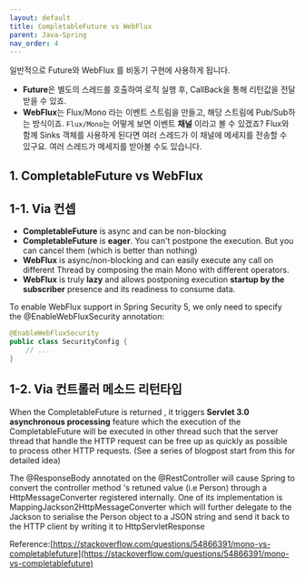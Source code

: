 ```yaml
---
layout: default
title: CompletableFuture vs WebFlux
parent: Java-Spring
nav_order: 4
---
```


일반적으로 Future와 WebFlux 를 비동기 구현에 사용하게 됩니다.
* **Future**은 별도의 스레드를 호출하여 로직 실행 후, CallBack을 통해 리턴값을 전달받을 수 있죠.
* **WebFlux**는 Flux/Mono 라는 이벤트 스트림을 만들고, 해당 스트림에 Pub/Sub하는 방식이죠. `Flux/Mono`는 어떻게 보면 이벤트 **채널** 이라고 볼 수 있겠죠? Flux와 함께 Sinks 객체를 사용하게 된다면 여러 스레드가 이 채널에 메세지를 전송할 수 있구요. 여러 스레드가 메세지를 받아볼 수도 있습니다.

## 1. CompletableFuture vs WebFlux
## 1-1. Via 컨셉

* **CompletableFuture** is async and can be non-blocking
* **CompletableFuture** is **eager**. You can't postpone the execution. But you can cancel them (which is better than nothing)
* **WebFlux** is async/non-blocking and can easily execute any call on different Thread by composing the main Mono with different operators.
* **WebFlux** is truly **lazy** and allows postponing execution **startup by the subscriber** presence and its readiness to consume data.


To enable WebFlux support in Spring Security 5, we only need to specify the @EnableWebFluxSecurity annotation:
```java
@EnableWebFluxSecurity
public class SecurityConfig {
    // ...
}
```

## 1-2. Via 컨트롤러 메소드 리턴타입

When the CompletableFuture is returned , it triggers **Servlet 3.0 asynchronous processing** feature which the execution of the CompletableFuture will be executed in other thread such that the server thread that handle the HTTP request can be free up as quickly as possible to process other HTTP requests. (See a series of blogpost start from this for detailed idea)

The @ResponseBody annotated on the @RestController will cause Spring to convert the controller method 's retuned value (i.e Person) through a HttpMessageConverter registered internally. One of its implementation is MappingJackson2HttpMessageConverter which will further delegate to the Jackson to serialise the Person object to a JSON string and send it back to the HTTP client by writing it to HttpServletResponse

Reference:[https://stackoverflow.com/questions/54866391/mono-vs-completablefuture](https://stackoverflow.com/questions/54866391/mono-vs-completablefuture)

<div class="lines"></div>

